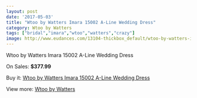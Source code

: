 ```yaml
---
layout: post
date: '2017-05-03'
title: "Wtoo by Watters Imara 15002 A-Line Wedding Dress"
category: Wtoo by Watters
tags: ["bridal","imara","wtoo","watters","crazy"]
image: http://www.eudances.com/13104-thickbox_default/wtoo-by-watters-imara-15002-a-line-wedding-dress.jpg
---
```

Wtoo by Watters Imara 15002 A-Line Wedding Dress

On Sales: **$377.99**
<a href="https://www.eudances.com/en/wtoo-by-watters/3975-wtoo-by-watters-imara-15002-a-line-wedding-dress.html"><amp-img layout="responsive" width="600" height="600" src="//www.eudances.com/13104-thickbox_default/wtoo-by-watters-imara-15002-a-line-wedding-dress.jpg" alt="Wtoo by Watters Imara 15002 A-Line Wedding Dress 0" /></a>
<a href="https://www.eudances.com/en/wtoo-by-watters/3975-wtoo-by-watters-imara-15002-a-line-wedding-dress.html"><amp-img layout="responsive" width="600" height="600" src="//www.eudances.com/13106-thickbox_default/wtoo-by-watters-imara-15002-a-line-wedding-dress.jpg" alt="Wtoo by Watters Imara 15002 A-Line Wedding Dress 1" /></a>
<a href="https://www.eudances.com/en/wtoo-by-watters/3975-wtoo-by-watters-imara-15002-a-line-wedding-dress.html"><amp-img layout="responsive" width="600" height="600" src="//www.eudances.com/13105-thickbox_default/wtoo-by-watters-imara-15002-a-line-wedding-dress.jpg" alt="Wtoo by Watters Imara 15002 A-Line Wedding Dress 2" /></a>

Buy it: [Wtoo by Watters Imara 15002 A-Line Wedding Dress](https://www.eudances.com/en/wtoo-by-watters/3975-wtoo-by-watters-imara-15002-a-line-wedding-dress.html "Wtoo by Watters Imara 15002 A-Line Wedding Dress")

View more: [Wtoo by Watters](https://www.eudances.com/en/49-wtoo-by-watters "Wtoo by Watters")